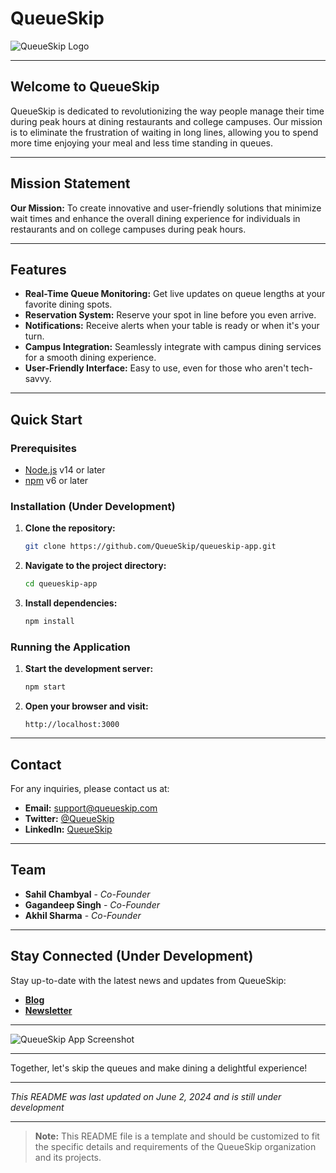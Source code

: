 # QueueSkip

![QueueSkip Logo](https://via.placeholder.com/150)

---

## Welcome to QueueSkip

QueueSkip is dedicated to revolutionizing the way people manage their time during peak hours at dining restaurants and college campuses. Our mission is to eliminate the frustration of waiting in long lines, allowing you to spend more time enjoying your meal and less time standing in queues.

---

## Mission Statement

**Our Mission:** To create innovative and user-friendly solutions that minimize wait times and enhance the overall dining experience for individuals in restaurants and on college campuses during peak hours.

---

## Features

- **Real-Time Queue Monitoring:** Get live updates on queue lengths at your favorite dining spots.
- **Reservation System:** Reserve your spot in line before you even arrive.
- **Notifications:** Receive alerts when your table is ready or when it's your turn.
- **Campus Integration:** Seamlessly integrate with campus dining services for a smooth dining experience.
- **User-Friendly Interface:** Easy to use, even for those who aren't tech-savvy.

---

## Quick Start

### Prerequisites

- [Node.js](https://nodejs.org/) v14 or later
- [npm](https://www.npmjs.com/get-npm) v6 or later

### Installation (Under Development)

1. **Clone the repository:**

    ```bash
    git clone https://github.com/QueueSkip/queueskip-app.git
    ```

2. **Navigate to the project directory:**

    ```bash
    cd queueskip-app
    ```

3. **Install dependencies:**

    ```bash
    npm install
    ```

### Running the Application

1. **Start the development server:**

    ```bash
    npm start
    ```

2. **Open your browser and visit:**

    ```
    http://localhost:3000
    ```

---
## Contact

For any inquiries, please contact us at:

- **Email:** support@queueskip.com
- **Twitter:** [@QueueSkip](https://twitter.com/QueueSkip)
- **LinkedIn:** [QueueSkip](https://linkedin.com/company/queueskip)

---

## Team

- **Sahil Chambyal** - *Co-Founder*
- **Gagandeep Singh** - *Co-Founder*
- **Akhil Sharma** - *Co-Founder*

---

## Stay Connected (Under Development)

Stay up-to-date with the latest news and updates from QueueSkip:

- **[Blog](https://queueskip.com/blog)**
- **[Newsletter](https://queueskip.com/newsletter)**

---

![QueueSkip App Screenshot](https://via.placeholder.com/600x400)

---

Together, let's skip the queues and make dining a delightful experience!

---

*This README was last updated on June 2, 2024 and is still under development*

---

> **Note:** This README file is a template and should be customized to fit the specific details and requirements of the QueueSkip organization and its projects.
